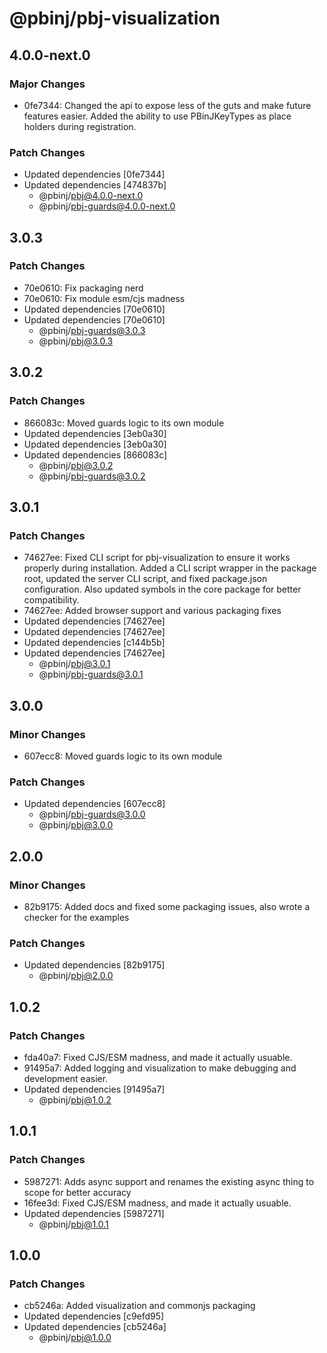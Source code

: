 # @pbinj/pbj-visualization

## 4.0.0-next.0

### Major Changes

- 0fe7344: Changed the api to expose less of the guts and make future features easier. Added the ability to use PBinJKeyTypes as place holders during registration.

### Patch Changes

- Updated dependencies [0fe7344]
- Updated dependencies [474837b]
  - @pbinj/pbj@4.0.0-next.0
  - @pbinj/pbj-guards@4.0.0-next.0

## 3.0.3

### Patch Changes

- 70e0610: Fix packaging nerd
- 70e0610: Fix module esm/cjs madness
- Updated dependencies [70e0610]
- Updated dependencies [70e0610]
  - @pbinj/pbj-guards@3.0.3
  - @pbinj/pbj@3.0.3

## 3.0.2

### Patch Changes

- 866083c: Moved guards logic to its own module
- Updated dependencies [3eb0a30]
- Updated dependencies [3eb0a30]
- Updated dependencies [866083c]
  - @pbinj/pbj@3.0.2
  - @pbinj/pbj-guards@3.0.2

## 3.0.1

### Patch Changes

- 74627ee: Fixed CLI script for pbj-visualization to ensure it works properly during installation. Added a CLI script wrapper in the package root, updated the server CLI script, and fixed package.json configuration. Also updated symbols in the core package for better compatibility.
- 74627ee: Added browser support and various packaging fixes
- Updated dependencies [74627ee]
- Updated dependencies [74627ee]
- Updated dependencies [c144b5b]
- Updated dependencies [74627ee]
  - @pbinj/pbj@3.0.1
  - @pbinj/pbj-guards@3.0.1

## 3.0.0

### Minor Changes

- 607ecc8: Moved guards logic to its own module

### Patch Changes

- Updated dependencies [607ecc8]
  - @pbinj/pbj-guards@3.0.0
  - @pbinj/pbj@3.0.0

## 2.0.0

### Minor Changes

- 82b9175: Added docs and fixed some packaging issues, also wrote a checker for the examples

### Patch Changes

- Updated dependencies [82b9175]
  - @pbinj/pbj@2.0.0

## 1.0.2

### Patch Changes

- fda40a7: Fixed CJS/ESM madness, and made it actually usuable.
- 91495a7: Added logging and visualization to make debugging and development easier.
- Updated dependencies [91495a7]
  - @pbinj/pbj@1.0.2

## 1.0.1

### Patch Changes

- 5987271: Adds async support and renames the existing async thing to scope for better accuracy
- 16fee3d: Fixed CJS/ESM madness, and made it actually usuable.
- Updated dependencies [5987271]
  - @pbinj/pbj@1.0.1

## 1.0.0

### Patch Changes

- cb5246a: Added visualization and commonjs packaging
- Updated dependencies [c9efd95]
- Updated dependencies [cb5246a]
  - @pbinj/pbj@1.0.0
